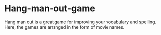 # Hang-man-out-game
Hang man out is a great game for improving your vocabulary and spelling. Here, the games are arranged in the form of movie names.
